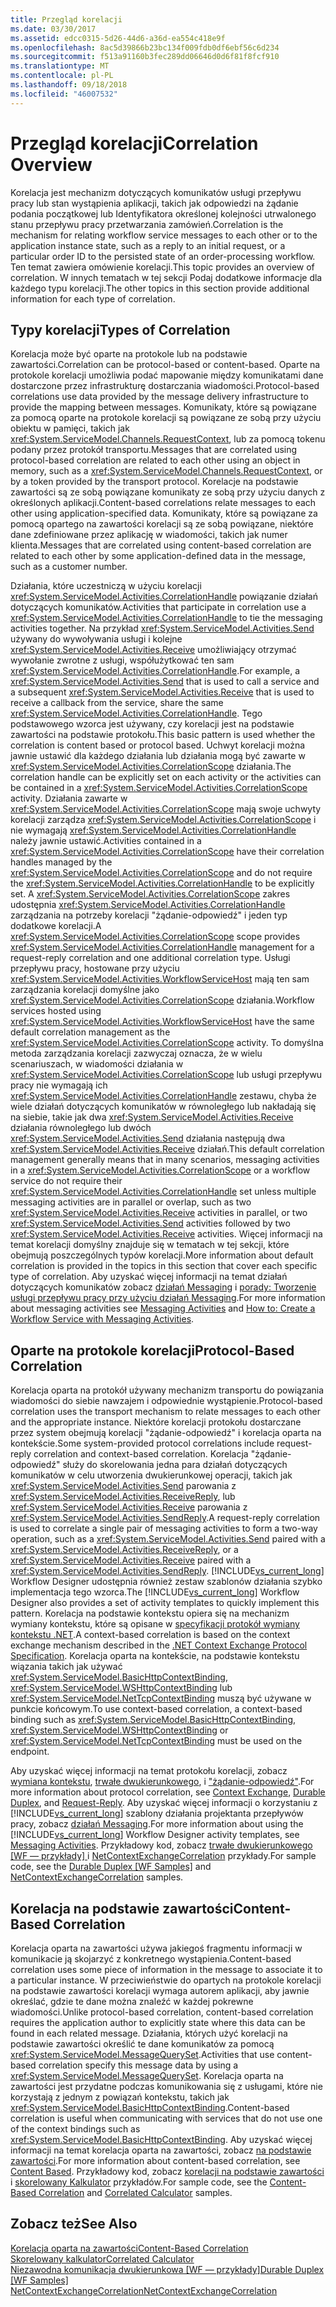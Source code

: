```yaml
---
title: Przegląd korelacji
ms.date: 03/30/2017
ms.assetid: edcc0315-5d26-44d6-a36d-ea554c418e9f
ms.openlocfilehash: 8ac5d39866b23bc134f009fdb0df6ebf56c6d234
ms.sourcegitcommit: f513a91160b3fec289dd06646d0d6f81f8fcf910
ms.translationtype: MT
ms.contentlocale: pl-PL
ms.lasthandoff: 09/18/2018
ms.locfileid: "46007532"
---
```

# <a name="correlation-overview"></a><span data-ttu-id="50cd3-102">Przegląd korelacji</span><span class="sxs-lookup"><span data-stu-id="50cd3-102">Correlation Overview</span></span>
<span data-ttu-id="50cd3-103">Korelacja jest mechanizm dotyczących komunikatów usługi przepływu pracy lub stan wystąpienia aplikacji, takich jak odpowiedzi na żądanie podania początkowej lub Identyfikatora określonej kolejności utrwalonego stanu przepływu pracy przetwarzania zamówień.</span><span class="sxs-lookup"><span data-stu-id="50cd3-103">Correlation is the mechanism for relating workflow service messages to each other or to the application instance state, such as a reply to an initial request, or a particular order ID to the persisted state of an order-processing workflow.</span></span> <span data-ttu-id="50cd3-104">Ten temat zawiera omówienie korelacji.</span><span class="sxs-lookup"><span data-stu-id="50cd3-104">This topic provides an overview of correlation.</span></span> <span data-ttu-id="50cd3-105">W innych tematach w tej sekcji Podaj dodatkowe informacje dla każdego typu korelacji.</span><span class="sxs-lookup"><span data-stu-id="50cd3-105">The other topics in this section provide additional information for each type of correlation.</span></span>  
  
## <a name="types-of-correlation"></a><span data-ttu-id="50cd3-106">Typy korelacji</span><span class="sxs-lookup"><span data-stu-id="50cd3-106">Types of Correlation</span></span>  
 <span data-ttu-id="50cd3-107">Korelacja może być oparte na protokole lub na podstawie zawartości.</span><span class="sxs-lookup"><span data-stu-id="50cd3-107">Correlation can be protocol-based or content-based.</span></span> <span data-ttu-id="50cd3-108">Oparte na protokole korelacji umożliwia podać mapowanie między komunikatami dane dostarczone przez infrastrukturę dostarczania wiadomości.</span><span class="sxs-lookup"><span data-stu-id="50cd3-108">Protocol-based correlations use data provided by the message delivery infrastructure to provide the mapping between messages.</span></span> <span data-ttu-id="50cd3-109">Komunikaty, które są powiązane za pomocą oparte na protokole korelacji są powiązane ze sobą przy użyciu obiektu w pamięci, takich jak <xref:System.ServiceModel.Channels.RequestContext>, lub za pomocą tokenu podany przez protokół transportu.</span><span class="sxs-lookup"><span data-stu-id="50cd3-109">Messages that are correlated using protocol-based correlation are related to each other using an object in memory, such as a <xref:System.ServiceModel.Channels.RequestContext>, or by a token provided by the transport protocol.</span></span> <span data-ttu-id="50cd3-110">Korelacje na podstawie zawartości są ze sobą powiązane komunikaty ze sobą przy użyciu danych z określonych aplikacji.</span><span class="sxs-lookup"><span data-stu-id="50cd3-110">Content-based correlations relate messages to each other using application-specified data.</span></span> <span data-ttu-id="50cd3-111">Komunikaty, które są powiązane za pomocą opartego na zawartości korelacji są ze sobą powiązane, niektóre dane zdefiniowane przez aplikację w wiadomości, takich jak numer klienta.</span><span class="sxs-lookup"><span data-stu-id="50cd3-111">Messages that are correlated using content-based correlation are related to each other by some application-defined data in the message, such as a customer number.</span></span>  
  
 <span data-ttu-id="50cd3-112">Działania, które uczestniczą w użyciu korelacji <xref:System.ServiceModel.Activities.CorrelationHandle> powiązanie działań dotyczących komunikatów.</span><span class="sxs-lookup"><span data-stu-id="50cd3-112">Activities that participate in correlation use a <xref:System.ServiceModel.Activities.CorrelationHandle> to tie the messaging activities together.</span></span> <span data-ttu-id="50cd3-113">Na przykład <xref:System.ServiceModel.Activities.Send> używany do wywoływania usługi i kolejne <xref:System.ServiceModel.Activities.Receive> umożliwiający otrzymać wywołanie zwrotne z usługi, współużytkować ten sam <xref:System.ServiceModel.Activities.CorrelationHandle>.</span><span class="sxs-lookup"><span data-stu-id="50cd3-113">For example, a <xref:System.ServiceModel.Activities.Send> that is used to call a service and a subsequent <xref:System.ServiceModel.Activities.Receive> that is used to receive a callback from the service, share the same <xref:System.ServiceModel.Activities.CorrelationHandle>.</span></span> <span data-ttu-id="50cd3-114">Tego podstawowego wzorca jest używany, czy korelacji jest na podstawie zawartości na podstawie protokołu.</span><span class="sxs-lookup"><span data-stu-id="50cd3-114">This basic pattern is used whether the correlation is content based or protocol based.</span></span> <span data-ttu-id="50cd3-115">Uchwyt korelacji można jawnie ustawić dla każdego działania lub działania mogą być zawarte w <xref:System.ServiceModel.Activities.CorrelationScope> działania.</span><span class="sxs-lookup"><span data-stu-id="50cd3-115">The correlation handle can be explicitly set on each activity or the activities can be contained in a <xref:System.ServiceModel.Activities.CorrelationScope> activity.</span></span> <span data-ttu-id="50cd3-116">Działania zawarte w <xref:System.ServiceModel.Activities.CorrelationScope> mają swoje uchwyty korelacji zarządza <xref:System.ServiceModel.Activities.CorrelationScope> i nie wymagają <xref:System.ServiceModel.Activities.CorrelationHandle> należy jawnie ustawić.</span><span class="sxs-lookup"><span data-stu-id="50cd3-116">Activities contained in a <xref:System.ServiceModel.Activities.CorrelationScope> have their correlation handles managed by the <xref:System.ServiceModel.Activities.CorrelationScope> and do not require the <xref:System.ServiceModel.Activities.CorrelationHandle> to be explicitly set.</span></span> <span data-ttu-id="50cd3-117">A <xref:System.ServiceModel.Activities.CorrelationScope> zakres udostępnia <xref:System.ServiceModel.Activities.CorrelationHandle> zarządzania na potrzeby korelacji "żądanie-odpowiedź" i jeden typ dodatkowe korelacji.</span><span class="sxs-lookup"><span data-stu-id="50cd3-117">A <xref:System.ServiceModel.Activities.CorrelationScope> scope provides <xref:System.ServiceModel.Activities.CorrelationHandle> management for a request-reply correlation and one additional correlation type.</span></span> <span data-ttu-id="50cd3-118">Usługi przepływu pracy, hostowane przy użyciu <xref:System.ServiceModel.Activities.WorkflowServiceHost> mają ten sam zarządzania korelacji domyślne jako <xref:System.ServiceModel.Activities.CorrelationScope> działania.</span><span class="sxs-lookup"><span data-stu-id="50cd3-118">Workflow services hosted using <xref:System.ServiceModel.Activities.WorkflowServiceHost> have the same default correlation management as the <xref:System.ServiceModel.Activities.CorrelationScope> activity.</span></span> <span data-ttu-id="50cd3-119">To domyślna metoda zarządzania korelacji zazwyczaj oznacza, że w wielu scenariuszach, w wiadomości działania w <xref:System.ServiceModel.Activities.CorrelationScope> lub usługi przepływu pracy nie wymagają ich <xref:System.ServiceModel.Activities.CorrelationHandle> zestawu, chyba że wiele działań dotyczących komunikatów w równoległego lub nakładają się na siebie, takie jak dwa <xref:System.ServiceModel.Activities.Receive> działania równoległego lub dwóch <xref:System.ServiceModel.Activities.Send> działania następują dwa <xref:System.ServiceModel.Activities.Receive> działań.</span><span class="sxs-lookup"><span data-stu-id="50cd3-119">This default correlation management generally means that in many scenarios, messaging activities in a <xref:System.ServiceModel.Activities.CorrelationScope> or a workflow service do not require their <xref:System.ServiceModel.Activities.CorrelationHandle> set unless multiple messaging activities are in parallel or overlap, such as two <xref:System.ServiceModel.Activities.Receive> activities in parallel, or two <xref:System.ServiceModel.Activities.Send> activities followed by two <xref:System.ServiceModel.Activities.Receive> activities.</span></span> <span data-ttu-id="50cd3-120">Więcej informacji na temat korelacji domyślny znajduje się w tematach w tej sekcji, które obejmują poszczególnych typów korelacji.</span><span class="sxs-lookup"><span data-stu-id="50cd3-120">More information about default correlation is provided in the topics in this section that cover each specific type of correlation.</span></span> <span data-ttu-id="50cd3-121">Aby uzyskać więcej informacji na temat działań dotyczących komunikatów zobacz [działań Messaging](../../../../docs/framework/wcf/feature-details/messaging-activities.md) i [porady: Tworzenie usługi przepływu pracy przy użyciu działań Messaging](../../../../docs/framework/wcf/feature-details/how-to-create-a-workflow-service-with-messaging-activities.md).</span><span class="sxs-lookup"><span data-stu-id="50cd3-121">For more information about messaging activities see [Messaging Activities](../../../../docs/framework/wcf/feature-details/messaging-activities.md) and [How to: Create a Workflow Service with Messaging Activities](../../../../docs/framework/wcf/feature-details/how-to-create-a-workflow-service-with-messaging-activities.md).</span></span>  
  
## <a name="protocol-based-correlation"></a><span data-ttu-id="50cd3-122">Oparte na protokole korelacji</span><span class="sxs-lookup"><span data-stu-id="50cd3-122">Protocol-Based Correlation</span></span>  
 <span data-ttu-id="50cd3-123">Korelacja oparta na protokół używany mechanizm transportu do powiązania wiadomości do siebie nawzajem i odpowiednie wystąpienie.</span><span class="sxs-lookup"><span data-stu-id="50cd3-123">Protocol-based correlation uses the transport mechanism to relate messages to each other and the appropriate instance.</span></span> <span data-ttu-id="50cd3-124">Niektóre korelacji protokołu dostarczane przez system obejmują korelacji "żądanie-odpowiedź" i korelacja oparta na kontekście.</span><span class="sxs-lookup"><span data-stu-id="50cd3-124">Some system-provided protocol correlations include request-reply correlation and context-based correlation.</span></span> <span data-ttu-id="50cd3-125">Korelacja "żądanie-odpowiedź" służy do skorelowania jedna para działań dotyczących komunikatów w celu utworzenia dwukierunkowej operacji, takich jak <xref:System.ServiceModel.Activities.Send> parowania z <xref:System.ServiceModel.Activities.ReceiveReply>, lub <xref:System.ServiceModel.Activities.Receive> parowania z <xref:System.ServiceModel.Activities.SendReply>.</span><span class="sxs-lookup"><span data-stu-id="50cd3-125">A request-reply correlation is used to correlate a single pair of messaging activities to form a two-way operation, such as a <xref:System.ServiceModel.Activities.Send> paired with a <xref:System.ServiceModel.Activities.ReceiveReply>, or a <xref:System.ServiceModel.Activities.Receive> paired with a <xref:System.ServiceModel.Activities.SendReply>.</span></span> <span data-ttu-id="50cd3-126">[!INCLUDE[vs_current_long](../../../../includes/vs-current-long-md.md)] Workflow Designer udostępnia również zestaw szablonów działania szybko implementacja tego wzorca.</span><span class="sxs-lookup"><span data-stu-id="50cd3-126">The [!INCLUDE[vs_current_long](../../../../includes/vs-current-long-md.md)] Workflow Designer also provides a set of activity templates to quickly implement this pattern.</span></span> <span data-ttu-id="50cd3-127">Korelacja na podstawie kontekstu opiera się na mechanizm wymiany kontekstu, które są opisane w [specyfikacji protokół wymiany kontekstu .NET](https://go.microsoft.com/fwlink/?LinkID=166059).</span><span class="sxs-lookup"><span data-stu-id="50cd3-127">A context-based correlation is based on the context exchange mechanism described in the [.NET Context Exchange Protocol Specification](https://go.microsoft.com/fwlink/?LinkID=166059).</span></span> <span data-ttu-id="50cd3-128">Korelacja oparta na kontekście, na podstawie kontekstu wiązania takich jak używać <xref:System.ServiceModel.BasicHttpContextBinding>, <xref:System.ServiceModel.WSHttpContextBinding> lub <xref:System.ServiceModel.NetTcpContextBinding> muszą być używane w punkcie końcowym.</span><span class="sxs-lookup"><span data-stu-id="50cd3-128">To use context-based correlation, a context-based binding such as <xref:System.ServiceModel.BasicHttpContextBinding>, <xref:System.ServiceModel.WSHttpContextBinding> or <xref:System.ServiceModel.NetTcpContextBinding> must be used on the endpoint.</span></span>  
  
 <span data-ttu-id="50cd3-129">Aby uzyskać więcej informacji na temat protokołu korelacji, zobacz [wymiana kontekstu](../../../../docs/framework/wcf/feature-details/context-exchange-correlation.md), [trwałe dwukierunkowego](../../../../docs/framework/wcf/feature-details/durable-duplex-correlation.md), i ["żądanie-odpowiedź"](../../../../docs/framework/wcf/feature-details/request-reply-correlation.md).</span><span class="sxs-lookup"><span data-stu-id="50cd3-129">For more information about protocol correlation, see [Context Exchange](../../../../docs/framework/wcf/feature-details/context-exchange-correlation.md), [Durable Duplex](../../../../docs/framework/wcf/feature-details/durable-duplex-correlation.md), and [Request-Reply](../../../../docs/framework/wcf/feature-details/request-reply-correlation.md).</span></span> <span data-ttu-id="50cd3-130">Aby uzyskać więcej informacji o korzystaniu z [!INCLUDE[vs_current_long](../../../../includes/vs-current-long-md.md)] szablony działania projektanta przepływów pracy, zobacz [działań Messaging](../../../../docs/framework/wcf/feature-details/messaging-activities.md).</span><span class="sxs-lookup"><span data-stu-id="50cd3-130">For more information about using the [!INCLUDE[vs_current_long](../../../../includes/vs-current-long-md.md)] Workflow Designer activity templates, see [Messaging Activities](../../../../docs/framework/wcf/feature-details/messaging-activities.md).</span></span> <span data-ttu-id="50cd3-131">Przykładowy kod, zobacz [trwałe dwukierunkowego &#91;WF — przykłady&#93; ](../../../../docs/framework/windows-workflow-foundation/samples/durable-duplex.md) i [NetContextExchangeCorrelation](https://msdn.microsoft.com/library/93c74a1a-b9e2-46c6-95c0-c9b0e9472caf) przykłady.</span><span class="sxs-lookup"><span data-stu-id="50cd3-131">For sample code, see the [Durable Duplex &#91;WF Samples&#93;](../../../../docs/framework/windows-workflow-foundation/samples/durable-duplex.md) and [NetContextExchangeCorrelation](https://msdn.microsoft.com/library/93c74a1a-b9e2-46c6-95c0-c9b0e9472caf) samples.</span></span>  
  
## <a name="content-based-correlation"></a><span data-ttu-id="50cd3-132">Korelacja na podstawie zawartości</span><span class="sxs-lookup"><span data-stu-id="50cd3-132">Content-Based Correlation</span></span>  
 <span data-ttu-id="50cd3-133">Korelacja oparta na zawartości używa jakiegoś fragmentu informacji w komunikacie ją skojarzyć z konkretnego wystąpienia.</span><span class="sxs-lookup"><span data-stu-id="50cd3-133">Content-based correlation uses some piece of information in the message to associate it to a particular instance.</span></span> <span data-ttu-id="50cd3-134">W przeciwieństwie do opartych na protokole korelacji na podstawie zawartości korelacji wymaga autorem aplikacji, aby jawnie określać, gdzie te dane można znaleźć w każdej pokrewne wiadomości.</span><span class="sxs-lookup"><span data-stu-id="50cd3-134">Unlike protocol-based correlation, content-based correlation requires the application author to explicitly state where this data can be found in each related message.</span></span> <span data-ttu-id="50cd3-135">Działania, których użyć korelacji na podstawie zawartości określić te dane komunikatów za pomocą <xref:System.ServiceModel.MessageQuerySet>.</span><span class="sxs-lookup"><span data-stu-id="50cd3-135">Activities that use content-based correlation specify this message data by using a <xref:System.ServiceModel.MessageQuerySet>.</span></span> <span data-ttu-id="50cd3-136">Korelacja oparta na zawartości jest przydatne podczas komunikowania się z usługami, które nie korzystają z jednym z powiązań kontekstu, takich jak <xref:System.ServiceModel.BasicHttpContextBinding>.</span><span class="sxs-lookup"><span data-stu-id="50cd3-136">Content-based correlation is useful when communicating with services that do not use one of the context bindings such as <xref:System.ServiceModel.BasicHttpContextBinding>.</span></span> <span data-ttu-id="50cd3-137">Aby uzyskać więcej informacji na temat korelacja oparta na zawartości, zobacz [na podstawie zawartości](../../../../docs/framework/wcf/feature-details/content-based-correlation.md).</span><span class="sxs-lookup"><span data-stu-id="50cd3-137">For more information about content-based correlation, see [Content Based](../../../../docs/framework/wcf/feature-details/content-based-correlation.md).</span></span> <span data-ttu-id="50cd3-138">Przykładowy kod, zobacz [korelacji na podstawie zawartości](../../../../docs/framework/windows-workflow-foundation/samples/content-based-correlation.md) i [skorelowany Kalkulator](../../../../docs/framework/windows-workflow-foundation/samples/correlated-calculator.md) przykładów.</span><span class="sxs-lookup"><span data-stu-id="50cd3-138">For sample code, see the [Content-Based Correlation](../../../../docs/framework/windows-workflow-foundation/samples/content-based-correlation.md) and [Correlated Calculator](../../../../docs/framework/windows-workflow-foundation/samples/correlated-calculator.md) samples.</span></span>  
  
## <a name="see-also"></a><span data-ttu-id="50cd3-139">Zobacz też</span><span class="sxs-lookup"><span data-stu-id="50cd3-139">See Also</span></span>  
 [<span data-ttu-id="50cd3-140">Korelacja oparta na zawartości</span><span class="sxs-lookup"><span data-stu-id="50cd3-140">Content-Based Correlation</span></span>](../../../../docs/framework/windows-workflow-foundation/samples/content-based-correlation.md)  
 [<span data-ttu-id="50cd3-141">Skorelowany kalkulator</span><span class="sxs-lookup"><span data-stu-id="50cd3-141">Correlated Calculator</span></span>](../../../../docs/framework/windows-workflow-foundation/samples/correlated-calculator.md)  
 [<span data-ttu-id="50cd3-142">Niezawodna komunikacja dwukierunkowa &#91;WF — przykłady&#93;</span><span class="sxs-lookup"><span data-stu-id="50cd3-142">Durable Duplex &#91;WF Samples&#93;</span></span>](../../../../docs/framework/windows-workflow-foundation/samples/durable-duplex.md)  
 [<span data-ttu-id="50cd3-143">NetContextExchangeCorrelation</span><span class="sxs-lookup"><span data-stu-id="50cd3-143">NetContextExchangeCorrelation</span></span>](https://msdn.microsoft.com/library/93c74a1a-b9e2-46c6-95c0-c9b0e9472caf)

